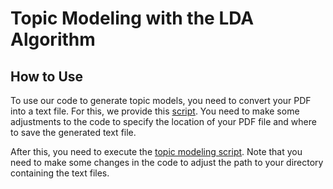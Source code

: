 # Topic Modeling with the LDA Algorithm
## How to Use
To use our code to generate topic models, you need to convert your PDF into a text file. For this, we provide this
<a href="https://github.com/great-ufc/migration-on-premise-cloud-mapping/tree/main/topic%20modeling/pdf_to_txt_script.py">
script</a>. You need to make some adjustments to the code to specify the location of your PDF file and where to save
the generated text file.

After this, you need to execute the <a href="https://github.com/great-ufc/migration-on-premise-cloud-mapping/tree/main/topic%20modeling/ldavis.py">
topic modeling script</a>. Note that you need to make some changes in the code to adjust the path to your directory containing the text files.
